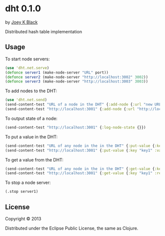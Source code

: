 # dht 0.1.0

by [Joey K Black](joey-black.appspot.com)

Distributed hash table implementation

## Usage

To start node servers:
```clojure
(use 'dht.net.serve)
(defonce server1 (make-node-server "URL" port))
(defonce server2 (make-node-server "http://localhost:3002" 3002))
(defonce server3 (make-node-server "http://localhost:3003" 3003))
```

To add nodes to the DHT:
```clojure
(use 'dht.net.send)
(send-content-test "URL of a node in the DHT" {:add-node {:url "new URL"}})
(send-content-test "http://localhost:3001" {:add-node {:url "http://localhost:3002"}})
```

To output state of a node:
```clojure
(send-content-test "http://localhost:3001" {:log-node-state {}})
```

To put a value in the DHT:
```clojure
(send-content-test "URL of any node in the in the DHT" {:put-value {:key "key" :value "value"}})
(send-content-test "http://localhost:3001" {:put-value {:key "key1" :value "value1"}})
```

To get a value from the DHT:
```clojure
(send-content-test "URL of any node in the in the DHT" {:get-value {:key "key1" :return-to "URL of node to return result to"}})
(send-content-test "http://localhost:3001" {:get-value {:key "key1" :return-to "http://localhost:3001"}})
```

To stop a node server:
```clojure
(.stop server1)
```


## License

Copyright © 2013

Distributed under the Eclipse Public License, the same as Clojure.





